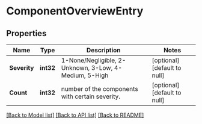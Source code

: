 # ComponentOverviewEntry

## Properties
Name | Type | Description | Notes
------------ | ------------- | ------------- | -------------
**Severity** | **int32** | 1-None/Negligible, 2-Unknown, 3-Low, 4-Medium, 5-High | [optional] [default to null]
**Count** | **int32** | number of the components with certain severity. | [optional] [default to null]

[[Back to Model list]](../README.md#documentation-for-models) [[Back to API list]](../README.md#documentation-for-api-endpoints) [[Back to README]](../README.md)


